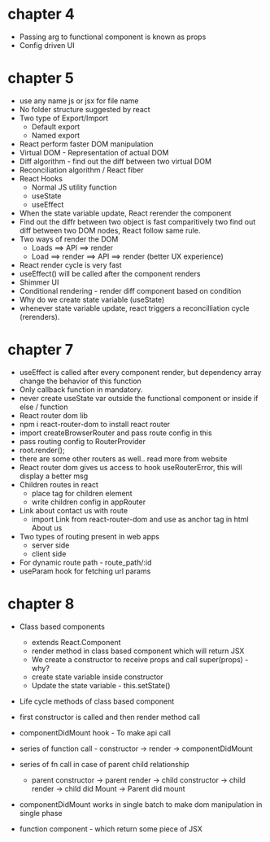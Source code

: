 # chapter 4
- Passing arg to functional component is known as props
- Config driven UI

# chapter 5
- use any name js or jsx for file name
- No folder structure suggested by react
- Two type of Export/Import
    - Default export
    - Named export
- React perform faster DOM manipulation
- Virtual DOM - Representation of actual DOM
- Diff algorithm - find out the diff between two virtual DOM
- Reconciliation algorithm / React fiber
- React Hooks 
    - Normal JS utility function
    - useState
    - useEffect
- When the state variable update, React rerender the component
- Find out the diffr between two object is fast comparitively two find out diff between two DOM nodes, React follow same rule.
- Two ways of render the DOM 
    - Loads ==> API ==> render
    - Load ==> render ==> API ==> render (better UX experience)
- React render cycle is very fast
- useEffect() will be called after the component renders
- Shimmer UI
- Conditional rendering - render diff component based on condition <Shimmer>
- Why do we create state variable (useState) 
- whenever state variable update, react triggers a reconcilliation cycle (rerenders).

# chapter 7
- useEffect is called after every component render, but dependency array change the behavior of this function
- Only callback function in mandatory.
- never create useState var outside the functional component or inside if else / function
- React router dom lib
- npm i react-router-dom to install react router
- import createBrowserRouter and pass route config in this
- pass routing config to RouterProvider
- root.render(<RouterProvider router={appRouter} />);
- there are some other routers as well.. read more from website
- React router dom gives us access to hook useRouterError, this will display a better msg
- Children routes in react
    - place <Outlet /> tag for children element
    - write children config in appRouter
- Link about contact us with route 
    - import Link from react-router-dom and use as anchor tag in html <Link to="/about">About us</Link>
- Two types of routing present in web apps
    - server side
    - client side
- For dynamic route path - route_path/:id
- useParam hook for fetching url params

# chapter 8

- Class based components 
    - extends React.Component
    - render method in class based component which will return JSX 
    - We create a constructor to receive props and call super(props) - why?
    - create state variable inside constructor
    - Update the state variable - this.setState()
- Life cycle methods of class based component
- first constructor is called and then render method call
- componentDidMount hook - To make api call
- series of function call - constructor -> render -> componentDidMount

- series of fn call in case of parent child relationship
    - parent constructor -> parent render -> child constructor -> child render -> child did Mount -> Parent did mount
- componentDidMount works in single batch to make dom manipulation in single phase

- function component - which return some piece of JSX